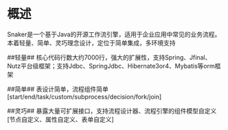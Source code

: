 # 概述
Snaker是一个基于Java的开源工作流引擎，适用于企业应用中常见的业务流程。本着轻量、简单、灵巧理念设计，定位于简单集成，多环境支持

##轻量##
核心代码行数大约7000行，强大的扩展性，支持Spring、Jfinal、Nutz平台级框架；支持Jdbc、SpringJdbc、Hibernate3or4、Mybatis等orm框架

##简单##
表设计简单，流程组件简单[start/end/task/custom/subprocess/decision/fork/join]

##灵巧##
暴露大量可扩展接口，支持流程设计器、流程引擎的组件模型自定义[节点自定义、属性自定义、表单自定义]


